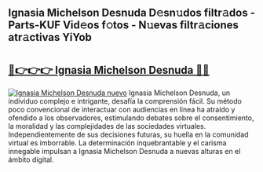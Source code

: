 ## Ignasia Michelson Desnuda D𝚎sn𝚞dos filtr𝚊dos - Parts-KUF Vid𝚎os f𝚘tos - N𝚞evas filtr𝚊ciones atr𝚊ctivas YiYob

# <h2><a href="http://mb628w0.tromn.icu/?c=Ignasia+Michelson+Desnuda">🔗👉👉👉 Ignasia Michelson Desnuda 🔗🔗</a></h2>

[![Ignasia Michelson Desnuda nuevo](https://i.imgur.com/pEAQMta.gif)](http://mb628w0.tromn.icu/?c=Ignasia+Michelson+Desnuda)
Ignasia Michelson Desnuda, un individuo complejo e intrigante, desafía la comprensión fácil. Su método poco convencional de interactuar con audiencias en línea ha atraído y ofendido a los observadores, estimulando debates sobre el consentimiento, la moralidad y las complejidades de las sociedades virtuales. Independientemente de sus decisiones futuras, su huella en la comunidad virtual es imborrable. La determinación inquebrantable y el carisma innegable impulsan a Ignasia Michelson Desnuda a nuevas alturas en el ámbito digital.
